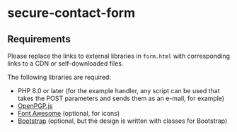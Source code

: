 # secure-contact-form
## Requirements
Please replace the links to external libraries in `form.html` with corresponding links to a CDN or self-downloaded files.

The following libraries are required:
* PHP 8.0 or later (for the example handler, any script can be used that takes the POST parameters and sends them as an e-mail, for example)
* [OpenPGP.js](https://github.com/openpgpjs/openpgpjs/)
* [Font Awesome](https://fontawesome.com/start) (optional, for icons)
* [Bootstrap](https://getbootstrap.com/) (optional, but the design is written with classes for Bootstrap) 
